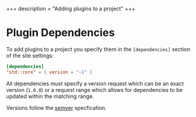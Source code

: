 +++
description = "Adding plugins to a project"
+++

# Plugin Dependencies

To add plugins to a project you specify them in the `[dependencies]` section of the site settings:

```toml
[dependencies]
"std::core" = { version = "~1" }
```

All dependencies must specify a version request which can be an exact version (`1.0.0`) or a request range which allows for dependencies to be updated within the matching range.

Versions follow the [semver][] specfication.

[semver]: https://semver.org/
